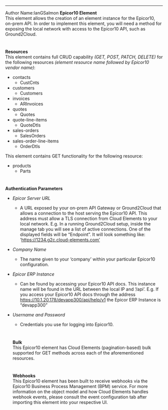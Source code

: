 ---------------------------
Author Name:IanGSalmon
**Epicor10 Element**  
This element allows the creation of an element instance for the Epicor10, on-prem API. In order to implement this element, you will need a method for exposing the local network with access to the Epicor10 API, such as Ground2Cloud.  
#  
**Resources**  
This element contains full CRUD capability *(GET, POST, PATCH, DELETE)* for the following resources *(element resource name followed by Epicor10 vendor name)*:  
- contacts
  - CustCnts
- customers
  - Customers
- invoices
  - ARInvoices
- quotes
  - Quotes
- quote-line-items
  - QuoteDtls
- sales-orders
  - SalesOrders
- sales-order-line-items
  - OrderDtls

This element contains GET functionality for the following resource:  
- products
  - Parts  
#  
**Authentication Parameters**  
- *Epicor Server URL* 
  - A URL exposed by your on-prem API Gateway or Ground2Cloud that allows a connection to the host serving the Epicor10 API. This address must allow a TLS connection from Cloud Elements to your local network. E.g. In a running Ground2Cloud setup, inside the manage tab you will see a list of active connections. One of the displayed fields will be “Endpoint”. It will look something like:  ’https://1234.g2c.cloud-elements.com’  

- *Company Name* 
  - The name given to your ‘company’ within your particular Epicor10 configuration.  

- *Epicor ERP Instance* 
  - Can be found by accessing your Epicor10 API docs. This instance name will be found in the URL between the local IP and ‘/api’. E.g. If you access your Epicor10 API docs through the address https://10.1.20.178/devapp300/api/help/v1 the Epicor ERP Instance is “devapp300”  

- *Username and Password*
  - Credentials you use for logging into Epicor10.  
  #  
  **Bulk**  
  This Epicor10 element has Cloud Elements (pagination-based) bulk supported for GET methods across each of the aforementioned resources.  
  #  
  **Webhooks**  
  This Epicor10 element has been built to receive webhooks via the Epicor10 Business Process Management (BPM) service. For more information on the object model and how Cloud Elements handles webhook events, please consult the event configuration tab after importing this element into your respective UI.